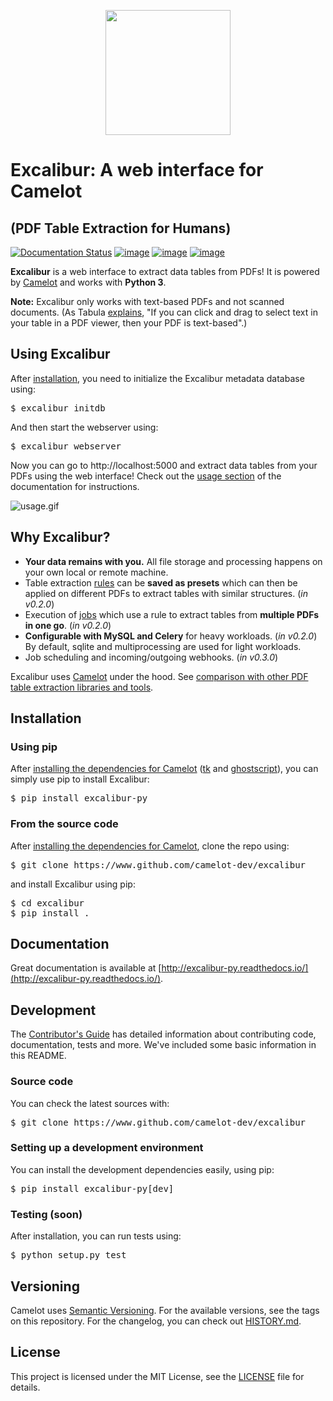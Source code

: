 <p align="center">
   <img src="https://raw.githubusercontent.com/camelot-dev/excalibur/master/docs/_static/excalibur-logo.png" width="200">
</p>

# Excalibur: A web interface for Camelot

## (PDF Table Extraction for Humans)

[![Documentation Status](https://readthedocs.org/projects/camelot-py/badge/?version=master)](https://camelot-py.readthedocs.io/en/master/) [![image](https://img.shields.io/pypi/v/excalibur-py.svg)](https://pypi.org/project/excalibur-py/) [![image](https://img.shields.io/pypi/l/excalibur-py.svg)](https://pypi.org/project/excalibur-py/) [![image](https://img.shields.io/pypi/pyversions/excalibur-py.svg)](https://pypi.org/project/excalibur-py/)

**Excalibur** is a web interface to extract data tables from PDFs! It is powered by [Camelot](https://camelot-py.readthedocs.io/) and works with **Python 3**.

**Note:** Excalibur only works with text-based PDFs and not scanned documents. (As Tabula [explains](https://github.com/tabulapdf/tabula#why-tabula), "If you can click and drag to select text in your table in a PDF viewer, then your PDF is text-based".)

## Using Excalibur

After [installation](https://excalibur-py.readthedocs.io/en/latest/user/install.html), you need to initialize the Excalibur metadata database using:

<pre>
$ excalibur initdb
</pre>

And then start the webserver using:

<pre>
$ excalibur webserver
</pre>

Now you can go to http://localhost:5000 and extract data tables from your PDFs using the web interface! Check out the [usage section](https://excalibur-py.readthedocs.io/en/latest/user/usage.html) of the documentation for instructions.

![usage.gif](https://excalibur-py.readthedocs.io/en/latest/_images/usage.gif)

## Why Excalibur?

- **Your data remains with you.** All file storage and processing happens on your own local or remote machine.
- Table extraction [rules](https://excalibur-py.readthedocs.io/en/latest/user/concepts.html#rule) can be **saved as presets** which can then be applied on different PDFs to extract tables with similar structures. (*in v0.2.0*)
- Execution of [jobs](https://excalibur-py.readthedocs.io/en/latest/user/concepts.html#job) which use a rule to extract tables from **multiple PDFs in one go**. (*in v0.2.0*)
- **Configurable with MySQL and Celery** for heavy workloads. (*in v0.2.0*) By default, sqlite and multiprocessing are used for light workloads.
- Job scheduling and incoming/outgoing webhooks. (*in v0.3.0*)

Excalibur uses [Camelot](https://camelot-py.readthedocs.io/) under the hood. See [comparison with other PDF table extraction libraries and tools](https://github.com/socialcopsdev/camelot/wiki/Comparison-with-other-PDF-Table-Extraction-libraries-and-tools).

## Installation

### Using pip

After [installing the dependencies for Camelot](https://camelot-py.readthedocs.io/en/master/user/install.html#using-pip) ([tk](https://packages.ubuntu.com/trusty/python-tk) and [ghostscript](https://www.ghostscript.com/)), you can simply use pip to install Excalibur:

<pre>
$ pip install excalibur-py
</pre>

### From the source code

After [installing the dependencies for Camelot](https://camelot-py.readthedocs.io/en/master/user/install.html#using-pip), clone the repo using:

<pre>
$ git clone https://www.github.com/camelot-dev/excalibur
</pre>

and install Excalibur using pip:

<pre>
$ cd excalibur
$ pip install .
</pre>

## Documentation

Great documentation is available at [http://excalibur-py.readthedocs.io/](http://excalibur-py.readthedocs.io/).

## Development

The [Contributor's Guide](https://excalibur-py.readthedocs.io/en/latest/dev/contributing.html) has detailed information about contributing code, documentation, tests and more. We've included some basic information in this README.

### Source code

You can check the latest sources with:

<pre>
$ git clone https://www.github.com/camelot-dev/excalibur
</pre>

### Setting up a development environment

You can install the development dependencies easily, using pip:

<pre>
$ pip install excalibur-py[dev]
</pre>

### Testing (soon)

After installation, you can run tests using:

<pre>
$ python setup.py test
</pre>

## Versioning

Camelot uses [Semantic Versioning](https://semver.org/). For the available versions, see the tags on this repository. For the changelog, you can check out [HISTORY.md](https://github.com/camelot-dev/excalibur/blob/master/HISTORY.md).

## License

This project is licensed under the MIT License, see the [LICENSE](https://github.com/camelot-dev/excalibur/blob/master/LICENSE) file for details.
